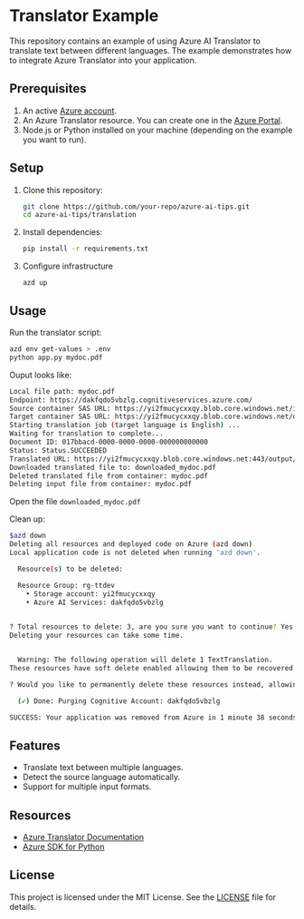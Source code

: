 # Translator Example

This repository contains an example of using Azure AI Translator to translate text between different languages. The example demonstrates how to integrate Azure Translator into your application.

## Prerequisites

1. An active [Azure account](https://azure.microsoft.com/free/).
2. An Azure Translator resource. You can create one in the [Azure Portal](https://portal.azure.com/).
3. Node.js or Python installed on your machine (depending on the example you want to run).

## Setup

1. Clone this repository:
    ```bash
    git clone https://github.com/your-repo/azure-ai-tips.git
    cd azure-ai-tips/translation
    ```

2. Install dependencies:
    ```bash
    pip install -r requirements.txt
    ```

3. Configure infrastructure
    ```
    azd up
    ```

## Usage

Run the translator script:
```bash
azd env get-values > .env
python app.py mydoc.pdf
```

Ouput looks like:
```bash
Local file path: mydoc.pdf
Endpoint: https://dakfqdo5vbzlg.cognitiveservices.azure.com/
Source container SAS URL: https://yi2fmucycxxqy.blob.core.windows.net/input
Target container SAS URL: https://yi2fmucycxxqy.blob.core.windows.net/output
Starting translation job (target language is English) ...
Waiting for translation to complete...
Document ID: 017bbacd-0000-0000-0000-000000000000
Status: Status.SUCCEEDED
Translated URL: https://yi2fmucycxxqy.blob.core.windows.net:443/output/mydoc.pdf
Downloaded translated file to: downloaded_mydoc.pdf
Deleted translated file from container: mydoc.pdf
Deleting input file from container: mydoc.pdf
```

Open the file `downloaded_mydoc.pdf`

Clean up: 

```bash
$azd down
Deleting all resources and deployed code on Azure (azd down)
Local application code is not deleted when running 'azd down'.

  Resource(s) to be deleted:

  Resource Group: rg-ttdev
    • Storage account: yi2fmucycxxqy
    • Azure AI Services: dakfqdo5vbzlg
  

? Total resources to delete: 3, are you sure you want to continue? Yes
Deleting your resources can take some time.


  Warning: The following operation will delete 1 TextTranslation.
These resources have soft delete enabled allowing them to be recovered for a period or time after deletion. During this period, their names may not be reused. In the future, you can use the argument --purge to skip this confirmation.

? Would you like to permanently delete these resources instead, allowing their names to be reused? Yes

  (✓) Done: Purging Cognitive Account: dakfqdo5vbzlg

SUCCESS: Your application was removed from Azure in 1 minute 38 seconds.
```

## Features

- Translate text between multiple languages.
- Detect the source language automatically.
- Support for multiple input formats.

## Resources

- [Azure Translator Documentation](https://learn.microsoft.com/azure/cognitive-services/translator/)
- [Azure SDK for Python](https://github.com/Azure/azure-sdk-for-python)

## License

This project is licensed under the MIT License. See the [LICENSE](../LICENSE) file for details.